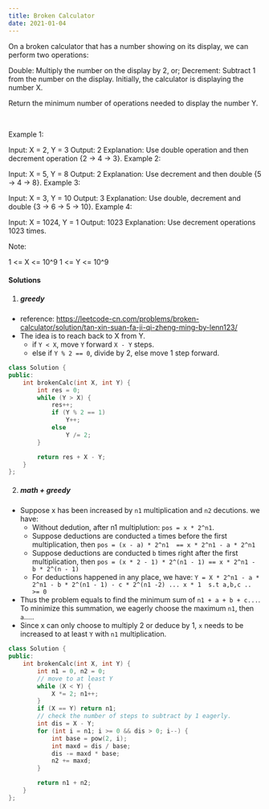 ```yaml
---
title: Broken Calculator
date: 2021-01-04
---
```

On a broken calculator that has a number showing on its display, we can perform two operations:

Double: Multiply the number on the display by 2, or;
Decrement: Subtract 1 from the number on the display.
Initially, the calculator is displaying the number X.

Return the minimum number of operations needed to display the number Y.

 

Example 1:

Input: X = 2, Y = 3
Output: 2
Explanation: Use double operation and then decrement operation {2 -> 4 -> 3}.
Example 2:

Input: X = 5, Y = 8
Output: 2
Explanation: Use decrement and then double {5 -> 4 -> 8}.
Example 3:

Input: X = 3, Y = 10
Output: 3
Explanation:  Use double, decrement and double {3 -> 6 -> 5 -> 10}.
Example 4:

Input: X = 1024, Y = 1
Output: 1023
Explanation: Use decrement operations 1023 times.
 

Note:

1 <= X <= 10^9
1 <= Y <= 10^9

#### Solutions

1. ##### greedy

- reference: https://leetcode-cn.com/problems/broken-calculator/solution/tan-xin-suan-fa-ji-qi-zheng-ming-by-lenn123/
- The idea is to reach back to X from Y.
    - if `Y < X`, move `Y` forward `X - Y` steps.
    - else if `Y % 2 == 0`, divide by 2, else move 1 step forward.

```cpp
class Solution {
public:
    int brokenCalc(int X, int Y) {
        int res = 0;
        while (Y > X) {
            res++;
            if (Y % 2 == 1)
                Y++;
            else
                Y /= 2;
        }

        return res + X - Y;
    }
};
```

2. ##### math + greedy


- Suppose x has been increased by `n1` multiplication and `n2` decutions. we have:
    - Without dedution, after n1 multiplution: `pos = x * 2^n1`.
    - Suppose deductions are conducted `a` times before the first multiplication, then `pos = (x - a) * 2^n1  == x * 2^n1 - a * 2^n1`
    - Suppose deductions are conducted `b` times right after the first multiplication, then `pos = (x * 2 - 1) * 2^(n1 - 1) == x * 2^n1 - b * 2^(n - 1)`
    - For deductions happened in any place, we have: `Y = X * 2^n1 - a * 2^n1 - b * 2^(n1 - 1) - c * 2^(n1 -2) ... x * 1  s.t a,b,c .. >= 0`
- Thus the problem equals to find the minimum sum of `n1 + a + b + c...`. To minimize this summation, we eagerly choose the maximum `n1`, then `a`.....
- Since x can only choose to multiply 2 or deduce by 1, `x` needs to be increased to at least `Y` with `n1` multiplication.


```cpp
class Solution {
public:
    int brokenCalc(int X, int Y) {
        int n1 = 0, n2 = 0;
        // move to at least Y
        while (X < Y) {
            X *= 2; n1++;
        }
        if (X == Y) return n1;
        // check the number of steps to subtract by 1 eagerly.
        int dis = X - Y;
        for (int i = n1; i >= 0 && dis > 0; i--) {
            int base = pow(2, i);
            int maxd = dis / base;
            dis -= maxd * base; 
            n2 += maxd;
        }

        return n1 + n2;   
    }
};
```